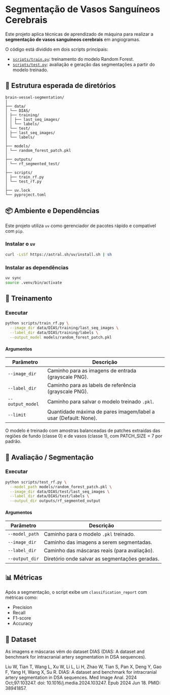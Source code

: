 # Segmentação de Vasos Sanguíneos Cerebrais

Este projeto aplica técnicas de aprendizado de máquina para realizar a **segmentação de vasos sanguíneos cerebrais** em angiogramas.

O código está dividido em dois scripts principais:

- [`scripts/train.py`](scripts/train_rf.py): treinamento do modelo Random Forest.
- [`scripts/test.py`](scripts/test_rf.py): avaliação e geração das segmentações a partir do modelo treinado.

## 📂 Estrutura esperada de diretórios

```
brain-vessel-segmentation/
│
├── data/
│ └── DIAS/
│ ├── training/
│ │ ├── last_seq_images/
│ │ └── labels/
│ └── test/
│ ├── last_seq_images/
│ └── labels/
│
├── models/
│ └── random_forest_patch.pkl
│
├── outputs/
│ └── rf_segmented_test/
│
├── scripts/
│ ├── train_rf.py
│ └── test_rf.py
│
├── uv.lock
└── pyproject.toml
```

## 📦 Ambiente e Dependências

Este projeto utiliza `uv` como gerenciador de pacotes rápido e compatível com `pip`.

### Instalar o `uv`

```bash
curl -LsSf https://astral.sh/uv/install.sh | sh
```

### Instalar as dependências

```bash
uv sync
source .venv/bin/activate
```

## 🚀 Treinamento

### Executar

```bash
python scripts/train_rf.py \
  --image_dir data/DIAS/training/last_seq_images \
  --label_dir data/DIAS/training/labels \
  --output_model models/random_forest_patch.pkl
```

#### Argumentos

| Parâmetro      | Descrição                                               |
| -------------- | ------------------------------------------------------- |
| `--image_dir`  | Caminho para as imagens de entrada (grayscale PNG).     |
| `--label_dir`  | Caminho para as labels de referência (grayscale PNG). |
| `--output_model` | Caminho para salvar o modelo treinado `.pkl`.           |
| `--limit`      | Quantidade máxima de pares imagem/label a usar (Default: None).       |

O modelo é treinado com amostras balanceadas de patches extraídas das regiões de fundo (classe 0) e de vasos (classe 1), com PATCH_SIZE = 7 por padrão.

## 🧪 Avaliação / Segmentação

### Executar

```bash
python scripts/test_rf.py \
  --model_path models/random_forest_patch.pkl \
  --image_dir data/DIAS/test/last_seq_images \
  --label_dir data/DIAS/test/labels \
  --output_dir outputs/rf_segmented_output
```

#### Argumentos

| Parâmetro      | Descrição                                      |
| -------------- | ---------------------------------------------- |
| `--model_path` | Caminho para o modelo `.pkl` treinado.         |
| `--image_dir`  | Caminho das imagens a serem segmentadas.       |
| `--label_dir`  | Caminho das máscaras reais (para avaliação).   |
| `--output_dir` | Diretório onde salvar as segmentações geradas. |

## 📊 Métricas

Após a segmentação, o script exibe um `classification_report` com métricas como:

- Precision
- Recall
- F1-score
- Accuracy

## 📍 Dataset

As imagens e máscaras vêm do dataset DIAS (DIAS: A dataset and benchmark for intracranial artery segmentation in DSA sequences).

Liu W, Tian T, Wang L, Xu W, Li L, Li H, Zhao W, Tian S, Pan X, Deng Y, Gao F, Yang H, Wang X, Su R. DIAS: A dataset and benchmark for intracranial artery segmentation in DSA sequences. Med Image Anal. 2024 Oct;97:103247. doi: 10.1016/j.media.2024.103247. Epub 2024 Jun 18. PMID: 38941857.
